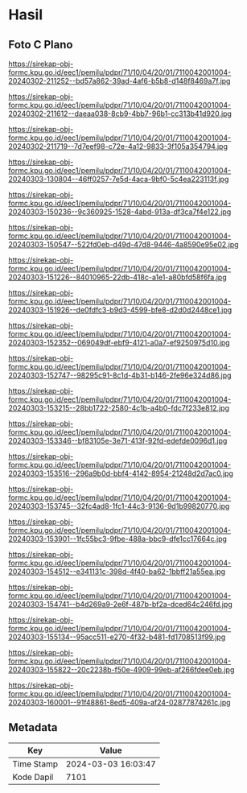 # Hasil

## Foto C Plano

https://sirekap-obj-formc.kpu.go.id/eec1/pemilu/pdpr/71/10/04/20/01/7110042001004-20240302-211252--bd57a862-39ad-4af6-b5b8-d148f8469a7f.jpg

https://sirekap-obj-formc.kpu.go.id/eec1/pemilu/pdpr/71/10/04/20/01/7110042001004-20240302-211612--daeaa038-8cb9-4bb7-96b1-cc313b41d920.jpg

https://sirekap-obj-formc.kpu.go.id/eec1/pemilu/pdpr/71/10/04/20/01/7110042001004-20240302-211719--7d7eef98-c72e-4a12-9833-3f105a354794.jpg

https://sirekap-obj-formc.kpu.go.id/eec1/pemilu/pdpr/71/10/04/20/01/7110042001004-20240303-130804--46ff0257-7e5d-4aca-9bf0-5c4ea223113f.jpg

https://sirekap-obj-formc.kpu.go.id/eec1/pemilu/pdpr/71/10/04/20/01/7110042001004-20240303-150236--9c360925-1528-4abd-913a-df3ca7f4e122.jpg

https://sirekap-obj-formc.kpu.go.id/eec1/pemilu/pdpr/71/10/04/20/01/7110042001004-20240303-150547--522fd0eb-d49d-47d8-9446-4a8590e95e02.jpg

https://sirekap-obj-formc.kpu.go.id/eec1/pemilu/pdpr/71/10/04/20/01/7110042001004-20240303-151226--84010965-22db-418c-a1e1-a80bfd58f6fa.jpg

https://sirekap-obj-formc.kpu.go.id/eec1/pemilu/pdpr/71/10/04/20/01/7110042001004-20240303-151926--de0fdfc3-b9d3-4599-bfe8-d2d0d2448ce1.jpg

https://sirekap-obj-formc.kpu.go.id/eec1/pemilu/pdpr/71/10/04/20/01/7110042001004-20240303-152352--069049df-ebf9-4121-a0a7-ef9250975d10.jpg

https://sirekap-obj-formc.kpu.go.id/eec1/pemilu/pdpr/71/10/04/20/01/7110042001004-20240303-152747--98295c91-8c1d-4b31-b146-2fe96e324d86.jpg

https://sirekap-obj-formc.kpu.go.id/eec1/pemilu/pdpr/71/10/04/20/01/7110042001004-20240303-153215--28bb1722-2580-4c1b-a4b0-fdc7f233e812.jpg

https://sirekap-obj-formc.kpu.go.id/eec1/pemilu/pdpr/71/10/04/20/01/7110042001004-20240303-153346--bf83105e-3e71-413f-92fd-edefde0096d1.jpg

https://sirekap-obj-formc.kpu.go.id/eec1/pemilu/pdpr/71/10/04/20/01/7110042001004-20240303-153516--296a9b0d-bbf4-4142-8954-21248d2d7ac0.jpg

https://sirekap-obj-formc.kpu.go.id/eec1/pemilu/pdpr/71/10/04/20/01/7110042001004-20240303-153745--32fc4ad8-1fc1-44c3-9136-9d1b99820770.jpg

https://sirekap-obj-formc.kpu.go.id/eec1/pemilu/pdpr/71/10/04/20/01/7110042001004-20240303-153901--1fc55bc3-9fbe-488a-bbc9-dfe1cc17664c.jpg

https://sirekap-obj-formc.kpu.go.id/eec1/pemilu/pdpr/71/10/04/20/01/7110042001004-20240303-154512--e341131c-398d-4f40-ba62-1bbff21a55ea.jpg

https://sirekap-obj-formc.kpu.go.id/eec1/pemilu/pdpr/71/10/04/20/01/7110042001004-20240303-154741--b4d269a9-2e6f-487b-bf2a-dced64c246fd.jpg

https://sirekap-obj-formc.kpu.go.id/eec1/pemilu/pdpr/71/10/04/20/01/7110042001004-20240303-155134--95acc511-e270-4f32-b481-fd1708513f99.jpg

https://sirekap-obj-formc.kpu.go.id/eec1/pemilu/pdpr/71/10/04/20/01/7110042001004-20240303-155822--20c2238b-f50e-4909-99eb-af266fdee0eb.jpg

https://sirekap-obj-formc.kpu.go.id/eec1/pemilu/pdpr/71/10/04/20/01/7110042001004-20240303-160001--91f48861-8ed5-409a-af24-02877874261c.jpg


## Metadata

| Key        | Value               |
| ---------- | ------------------- |
| Time Stamp | 2024-03-03 16:03:47 |
| Kode Dapil | 7101                |




